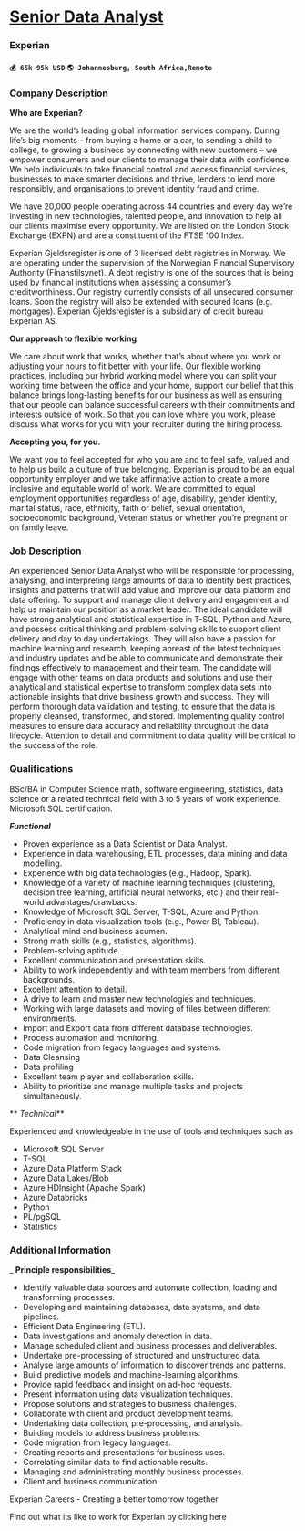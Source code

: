 # [Senior Data Analyst](https://www.remotewlb.com/apply/senior-data-analyst-43216)  
### Experian  
#### `💰 65k-95k USD` `🌎 Johannesburg, South Africa,Remote`  

### Company Description

 **Who are Experian?**

We are the world’s leading global information services company. During life’s big moments – from buying a home or a car, to sending a child to college, to growing a business by connecting with new customers – we empower consumers and our clients to manage their data with confidence. We help individuals to take financial control and access financial services, businesses to make smarter decisions and thrive, lenders to lend more responsibly, and organisations to prevent identity fraud and crime.

We have 20,000 people operating across 44 countries and every day we’re investing in new technologies, talented people, and innovation to help all our clients maximise every opportunity. We are listed on the London Stock Exchange (EXPN) and are a constituent of the FTSE 100 Index.

Experian Gjeldsregister is one of 3 licensed debt registries in Norway. We are operating under the supervision of the Norwegian Financial Supervisory Authority (Finanstilsynet). A debt registry is one of the sources that is being used by financial institutions when assessing a consumer’s creditworthiness. Our registry currently consists of all unsecured consumer loans. Soon the registry will also be extended with secured loans (e.g. mortgages). Experian Gjeldsregister is a subsidiary of credit bureau Experian AS.

 **Our approach to flexible working**

We care about work that works, whether that’s about where you work or adjusting your hours to fit better with your life. Our flexible working practices, including our hybrid working model where you can split your working time between the office and your home, support our belief that this balance brings long-lasting benefits for our business as well as ensuring that our people can balance successful careers with their commitments and interests outside of work. So that you can love where you work, please discuss what works for you with your recruiter during the hiring process.

 **Accepting you, for you.**

We want you to feel accepted for who you are and to feel safe, valued and to help us build a culture of true belonging. Experian is proud to be an equal opportunity employer and we take affirmative action to create a more inclusive and equitable world of work. We are committed to equal employment opportunities regardless of age, disability, gender identity, marital status, race, ethnicity, faith or belief, sexual orientation, socioeconomic background, Veteran status or whether you’re pregnant or on family leave.

### Job Description

An experienced Senior Data Analyst who will be responsible for processing, analysing, and interpreting large amounts of data to identify best practices, insights and patterns that will add value and improve our data platform and data offering. To support and manage client delivery and engagement and help us maintain our position as a market leader. The ideal candidate will have strong analytical and statistical expertise in T-SQL, Python and Azure, and possess critical thinking and problem-solving skills to support client delivery and day to day undertakings. They will also have a passion for machine learning and research, keeping abreast of the latest techniques and industry updates and be able to communicate and demonstrate their findings effectively to management and their team. The candidate will engage with other teams on data products and solutions and use their analytical and statistical expertise to transform complex data sets into actionable insights that drive business growth
and success. They will perform thorough data validation and testing, to ensure that the data is properly cleansed, transformed, and stored. Implementing quality control measures to ensure data accuracy and reliability throughout the data lifecycle. Attention to detail and commitment to data quality will be critical to the success of the role.

### Qualifications

BSc/BA in Computer Science math, software engineering, statistics, data science or a related technical field with 3 to 5 years of work experience. Microsoft SQL certification.

**_Functional_**

  * Proven experience as a Data Scientist or Data Analyst.
  * Experience in data warehousing, ETL processes, data mining and data modelling.
  * Experience with big data technologies (e.g., Hadoop, Spark).
  * Knowledge of a variety of machine learning techniques (clustering, decision tree learning, artificial neural networks, etc.) and their real-world advantages/drawbacks.
  * Knowledge of Microsoft SQL Server, T-SQL, Azure and Python.
  * Proficiency in data visualization tools (e.g., Power BI, Tableau).
  * Analytical mind and business acumen.
  * Strong math skills (e.g., statistics, algorithms).
  * Problem-solving aptitude.
  * Excellent communication and presentation skills.
  * Ability to work independently and with team members from different backgrounds.
  * Excellent attention to detail.
  * A drive to learn and master new technologies and techniques.
  * Working with large datasets and moving of files between different environments.
  * Import and Export data from different database technologies.
  * Process automation and monitoring.
  * Code migration from legacy languages and systems.
  * Data Cleansing
  * Data profiling
  * Excellent team player and collaboration skills.
  * Ability to prioritize and manage multiple tasks and projects simultaneously.

 ** _Technical_**

Experienced and knowledgeable in the use of tools and techniques such as

  * Microsoft SQL Server
  * T-SQL
  * Azure Data Platform Stack
  * Azure Data Lakes/Blob
  * Azure HDInsight (Apache Spark)
  * Azure Databricks
  * Python
  * PL/pgSQL
  * Statistics

### Additional Information

 _ **Principle responsibilities**_

  * Identify valuable data sources and automate collection, loading and transforming processes.
  * Developing and maintaining databases, data systems, and data pipelines.
  * Efficient Data Engineering (ETL).
  * Data investigations and anomaly detection in data.
  * Manage scheduled client and business processes and deliverables.
  * Undertake pre-processing of structured and unstructured data.
  * Analyse large amounts of information to discover trends and patterns.
  * Build predictive models and machine-learning algorithms.
  * Provide rapid feedback and insight on ad-hoc requests.
  * Present information using data visualization techniques.
  * Propose solutions and strategies to business challenges.
  * Collaborate with client and product development teams.
  * Undertaking data collection, pre-processing, and analysis.
  * Building models to address business problems.
  * Code migration from legacy languages.
  * Creating reports and presentations for business uses.
  * Correlating similar data to find actionable results.
  * Managing and administrating monthly business processes.
  * Client and business communication.

Experian Careers - Creating a better tomorrow together

Find out what its like to work for Experian by clicking here

